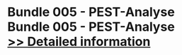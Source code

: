 # Bundle 005 - PEST-Analyse<br />Bundle 005 - PEST-Analyse<br />[>> Detailed information](https://secure.shareit.com/shareit/product.html?productid=300992377&affiliateid=200057808)